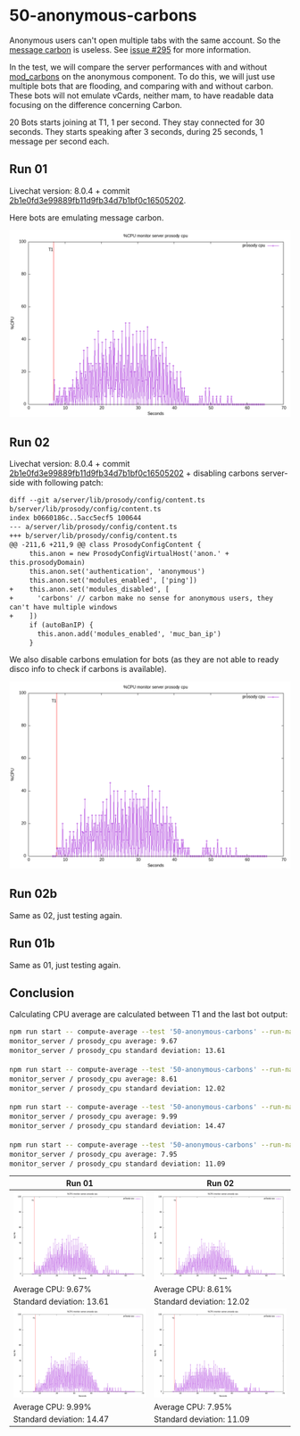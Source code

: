 # 50-anonymous-carbons

Anonymous users can't open multiple tabs with the same account.
So the [message carbon](https://xmpp.org/extensions/xep-0280.html) is useless.
See [issue #295](https://github.com/JohnXLivingston/peertube-plugin-livechat/issues/295) for more information.

In the test, we will compare the server performances with and without [mod_carbons](https://prosody.im/doc/modules/mod_carbons) on the anonymous component.
To do this, we will just use multiple bots that are flooding, and comparing with and without carbon.
These bots will not emulate vCards, neither mam, to have readable data focusing on the difference concerning Carbon.

20 Bots starts joining at T1, 1 per second. They stay connected for 30 seconds. They starts speaking after 3 seconds, during 25 seconds, 1 message per second each.

## Run 01

Livechat version: 8.0.4 + commit [2b1e0fd3e99889fb11d9fb34d7b1bf0c16505202](https://github.com/JohnXLivingston/peertube-plugin-livechat/commits/2b1e0fd3e99889fb11d9fb34d7b1bf0c16505202).

Here bots are emulating message carbon.

![ProsodyCPU](results/01/monitor_server_prosody_cpu.png)

## Run 02

Livechat version: 8.0.4 + commit [2b1e0fd3e99889fb11d9fb34d7b1bf0c16505202](https://github.com/JohnXLivingston/peertube-plugin-livechat/commits/2b1e0fd3e99889fb11d9fb34d7b1bf0c16505202) + disabling carbons server-side with following patch:

```git
diff --git a/server/lib/prosody/config/content.ts b/server/lib/prosody/config/content.ts
index b0660186c..5acc5ecf5 100644
--- a/server/lib/prosody/config/content.ts
+++ b/server/lib/prosody/config/content.ts
@@ -211,6 +211,9 @@ class ProsodyConfigContent {
     this.anon = new ProsodyConfigVirtualHost('anon.' + this.prosodyDomain)
     this.anon.set('authentication', 'anonymous')
     this.anon.set('modules_enabled', ['ping'])
+    this.anon.set('modules_disabled', [
+      'carbons' // carbon make no sense for anonymous users, they can't have multiple windows
+    ])
     if (autoBanIP) {
       this.anon.add('modules_enabled', 'muc_ban_ip')
     }
```

We also disable carbons emulation for bots (as they are not able to ready disco info to check if carbons is available).

![ProsodyCPU](results/02/monitor_server_prosody_cpu.png)

## Run 02b

Same as 02, just testing again.

## Run 01b

Same as 01, just testing again.

## Conclusion

Calculating CPU average are calculated between T1 and the last bot output:

```bash
npm run start -- compute-average --test '50-anonymous-carbons' --run-name '01' --after 6.809  --before 56.498
monitor_server / prosody_cpu average: 9.67
monitor_server / prosody_cpu standard deviation: 13.61

npm run start -- compute-average --test '50-anonymous-carbons' --run-name '02' --after 7.626  --before 57.288
monitor_server / prosody_cpu average: 8.61
monitor_server / prosody_cpu standard deviation: 12.02

npm run start -- compute-average --test '50-anonymous-carbons' --run-name '01b' --after 7.425  --before 57.066
monitor_server / prosody_cpu average: 9.99
monitor_server / prosody_cpu standard deviation: 14.47

npm run start -- compute-average --test '50-anonymous-carbons' --run-name '02b' --after 6.666  --before 56.331
monitor_server / prosody_cpu average: 7.95
monitor_server / prosody_cpu standard deviation: 11.09


```

|Run 01|Run 02|
|--|--|
|![ProsodyCPU](results/01/monitor_server_prosody_cpu.png)|![ProsodyCPU](results/02/monitor_server_prosody_cpu.png)|
|Average CPU: 9.67%|Average CPU: 8.61%|
|Standard deviation: 13.61|Standard deviation: 12.02|
|![ProsodyCPU](results/01b/monitor_server_prosody_cpu.png)|![ProsodyCPU](results/02b/monitor_server_prosody_cpu.png)|
|Average CPU: 9.99%|Average CPU: 7.95%|
|Standard deviation: 14.47|Standard deviation: 11.09|
